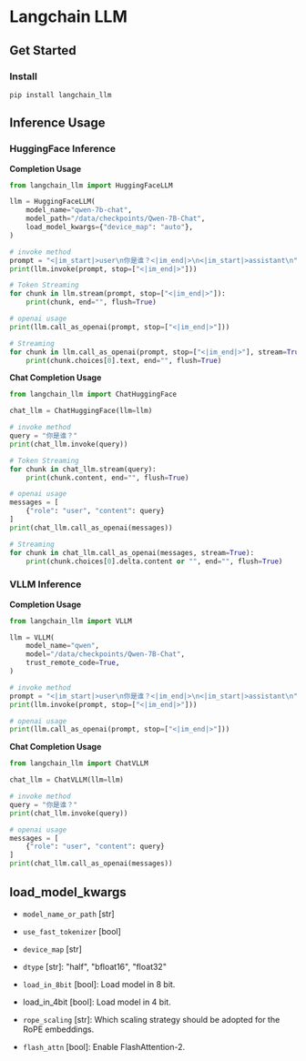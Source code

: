 # Langchain LLM

## Get Started

### Install

```shell
pip install langchain_llm
```

## Inference Usage

### HuggingFace Inference

**Completion Usage**

```python
from langchain_llm import HuggingFaceLLM

llm = HuggingFaceLLM(
    model_name="qwen-7b-chat",
    model_path="/data/checkpoints/Qwen-7B-Chat",
    load_model_kwargs={"device_map": "auto"},
)

# invoke method
prompt = "<|im_start|>user\n你是谁？<|im_end|>\n<|im_start|>assistant\n"
print(llm.invoke(prompt, stop=["<|im_end|>"]))

# Token Streaming
for chunk in llm.stream(prompt, stop=["<|im_end|>"]):
    print(chunk, end="", flush=True)

# openai usage
print(llm.call_as_openai(prompt, stop=["<|im_end|>"]))

# Streaming
for chunk in llm.call_as_openai(prompt, stop=["<|im_end|>"], stream=True):
    print(chunk.choices[0].text, end="", flush=True)
```

**Chat Completion Usage**

```python
from langchain_llm import ChatHuggingFace

chat_llm = ChatHuggingFace(llm=llm)

# invoke method
query = "你是谁？"
print(chat_llm.invoke(query))

# Token Streaming
for chunk in chat_llm.stream(query):
    print(chunk.content, end="", flush=True)

# openai usage
messages = [
    {"role": "user", "content": query}
]
print(chat_llm.call_as_openai(messages))

# Streaming
for chunk in chat_llm.call_as_openai(messages, stream=True):
    print(chunk.choices[0].delta.content or "", end="", flush=True)
```

### VLLM Inference

**Completion Usage**

```python
from langchain_llm import VLLM

llm = VLLM(
    model_name="qwen", 
    model="/data/checkpoints/Qwen-7B-Chat", 
    trust_remote_code=True,
)

# invoke method
prompt = "<|im_start|>user\n你是谁？<|im_end|>\n<|im_start|>assistant\n"
print(llm.invoke(prompt, stop=["<|im_end|>"]))

# openai usage
print(llm.call_as_openai(prompt, stop=["<|im_end|>"]))
```

**Chat Completion Usage**

```python
from langchain_llm import ChatVLLM

chat_llm = ChatVLLM(llm=llm)

# invoke method
query = "你是谁？"
print(chat_llm.invoke(query))

# openai usage
messages = [
    {"role": "user", "content": query}
]
print(chat_llm.call_as_openai(messages))
```

## load_model_kwargs

+ `model_name_or_path` [str]


+ `use_fast_tokenizer` [bool]


+ `device_map` [str]


+ `dtype` [str]: "half", "bfloat16", "float32"


+ `load_in_8bit` [bool]: Load model in 8 bit.


+ load_in_4bit [bool]: Load model in 4 bit.


+ `rope_scaling` [str]: Which scaling strategy should be adopted for the RoPE embeddings.


+ `flash_attn` [bool]: Enable FlashAttention-2.
